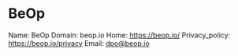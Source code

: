 
# BeOp

Name: BeOp
Domain: beop.io
Home: https://beop.io/
Privacy_policy: https://beop.io/privacy
Email: dpo@beop.io
